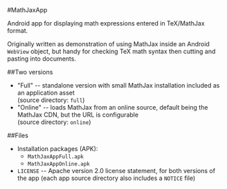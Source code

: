 #MathJaxApp

Android app for displaying math expressions entered in TeX/MathJax format.

Originally written as demonstration of using MathJax inside an Android `WebView` object,
but handy for checking TeX math syntax then cutting and pasting into documents.

##Two versions

* "Full" -- standalone version with small MathJax installation included as an application asset  
(source directory: `full`)
* "Online" -- loads MathJax from an online source, default being the MathJax CDN, but the URL is configurable  
(source directory: `online`)

##Files

* Installation packages (APK):
    * `MathJaxAppFull.apk`
    * `MathJaxAppOnline.apk`
* `LICENSE` -- Apache version 2.0 license statement, for both versions of the app (each app source directory also includes a `NOTICE` file)

